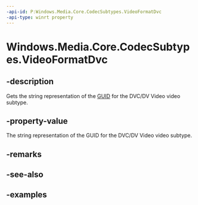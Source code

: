 ```yaml
---
-api-id: P:Windows.Media.Core.CodecSubtypes.VideoFormatDvc
-api-type: winrt property
---
```


<!-- Property syntax.
public string VideoFormatDvc { get; }
-->

# Windows.Media.Core.CodecSubtypes.VideoFormatDvc

## -description
Gets the string representation of the [GUID](/windows/win32/api/guiddef/ns-guiddef-guid) for the DVC/DV Video video subtype.

## -property-value
The string representation of the GUID for the DVC/DV Video video subtype.

## -remarks

## -see-also

## -examples

